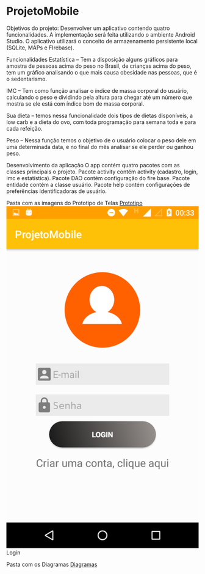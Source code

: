 # ProjetoMobile 

Objetivos do projeto:
Desenvolver um aplicativo contendo quatro funcionalidades.
A implementação será feita utilizando o  ambiente Android Studio.
O aplicativo  utilizará o conceito de armazenamento persistente local (SQLite, MAPs e FIrebase).

Funcionalidades
Estatística – Tem a disposição alguns gráficos para amostra de pessoas acima do peso no Brasil, de crianças acima do peso, tem um gráfico analisando o que mais causa obesidade nas pessoas, que é o sedentarismo. 

IMC – Tem como função analisar o índice de massa corporal do usuário, calculando o peso e dividindo pela altura para chegar até um número que mostra se ele está com índice bom de massa corporal. 

Sua dieta – temos nessa funcionalidade dois tipos de dietas disponíveis, a low carb e a dieta do ovo, com toda programação para semana toda e para cada refeição.

Peso – Nessa função temos o objetivo de o usuário colocar o peso dele em uma determinada data, e no final do mês analisar se ele perder ou ganhou peso.


Desenvolvimento da aplicação 
O app contém  quatro pacotes com as classes principais o projeto. 
Pacote activity contém activity (cadastro, login, imc e estatística).
Pacote DAO contém configuração do fire base.
Pacote entidade contém a classe usuário.
Pacote help contém configurações de preferências identificadoras de usuário.

Pasta com as imagens do Prototipo de Telas 
<a href ="https://github.com/csouza14/ProjetoMobile/tree/master/app/Prototipo">Prototipo</a>
<img src="https://raw.githubusercontent.com/csouza14/ProjetoMobile/master/app/Prototipo/Login.png"> Login </a>

Pasta com os Diagramas
<a href ="https://github.com/csouza14/ProjetoMobile/tree/master/app/Diagramas">Diagramas</a>

